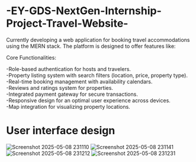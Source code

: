 # -EY-GDS-NextGen-Internship-Project-Travel-Website-

Currently developing a web application for booking travel accommodations using the MERN stack. The platform is designed to offer features like:

Core Functionalities:

-Role-based authentication for hosts and travelers.<br>
-Property listing system with search filters (location, price, property type).<br>
-Real-time booking management with availability calendars.<br>
-Reviews and ratings system for properties.<br>
-Integrated payment gateway for secure transactions.<br>
-Responsive design for an optimal user experience across devices.<br>
-Map integration for visualizing property locations.<br>
# User interface design 
![Screenshot 2025-05-08 231110](https://github.com/user-attachments/assets/f3885eda-5b37-42b1-b5eb-e0607463f87e)
![Screenshot 2025-05-08 231141](https://github.com/user-attachments/assets/607c4a9e-1bd3-4d14-b59b-3c00f25a9bee)
![Screenshot 2025-05-08 231212](https://github.com/user-attachments/assets/5203acd4-e5a8-43d9-bb17-e5f060903f45)
![Screenshot 2025-05-08 231231](https://github.com/user-attachments/assets/6f3147ba-4264-4f00-84d4-7efedb00b3c5)
